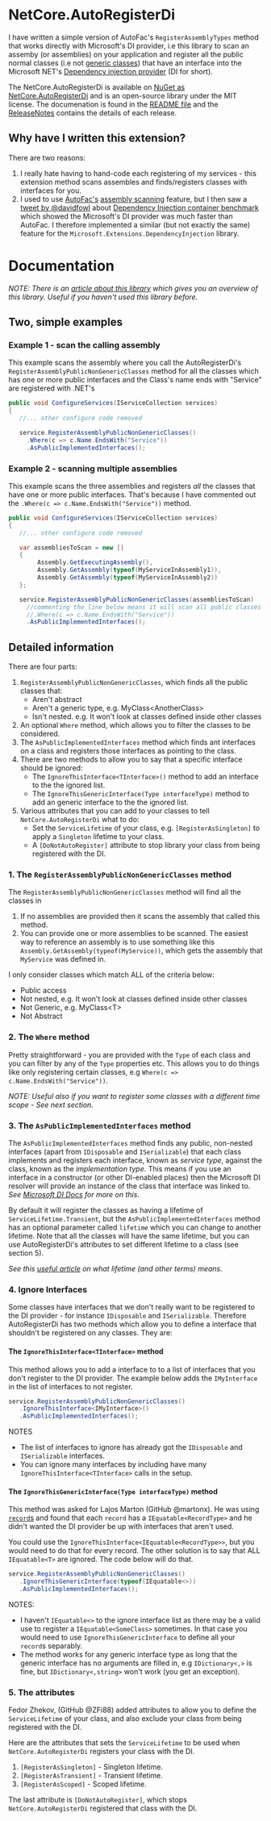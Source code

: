 # NetCore.AutoRegisterDi

I have written a simple version of AutoFac's `RegisterAssemblyTypes` method that works directly with Microsoft's DI provider, i.e this library to scan an assemby (or assemblies) on your application and register all the public normal classes (i.e not [generic classes](https://www.tutorialspoint.com/Generics-vs-non-generics-in-Chash)) that have an interface into the Microsoft NET's [Dependency injection provider](https://learn.microsoft.com/en-us/dotnet/core/extensions/dependency-injection) (DI for short).

The NetCore.AutoRegisterDi is available on [NuGet as NetCore.AutoRegisterDi](https://www.nuget.org/packages/NetCore.AutoRegisterDi) and is an open-source library under the MIT license. The documenation is found in the [README file](https://github.com/JonPSmith/NetCore.AutoRegisterDi/blob/master/README.md) and the [ReleaseNotes](https://github.com/JonPSmith/NetCore.AutoRegisterDi/blob/masterReleaseNotes.md) contains the details of each release.

## Why have I written this extension?

There are two reasons:

1. I really hate having to hand-code each registering of my services - this extension method scans assembles and finds/registers classes with interfaces for you.
2. I used to use [AutoFac's](https://autofac.org/) [assembly scanning](http://autofac.readthedocs.io/en/latest/register/scanning.html#assembly-scanning)
feature, but I then saw a [tweet by @davidfowl](https://twitter.com/davidfowl/status/987866910946615296) about [Dependency Injection container benchmark](https://ipjohnson.github.io/DotNet.DependencyInjectionBenchmarks/) which showed the Microsoft's DI provider was much faster than AutoFac. I therefore implemented a similar (but not exactly the same) feature for the `Microsoft.Extensions.DependencyInjection` library.

# Documentation

_NOTE: There is an [article about this library](https://www.thereformedprogrammer.net/asp-net-core-fast-and-automatic-dependency-injection-setup/) which gives you an overview of this library. Useful if you haven't used this library before._

## Two, simple examples

### Example 1 - scan the calling assembly

This example scans the assembly where you call the AutoRegisterDi's `RegisterAssemblyPublicNonGenericClasses` method for all the classes which has one or more public interfaces and the Class's name ends with "Service" are registered with .NET's 

```c#
public void ConfigureServices(IServiceCollection services)
{
   //... other configure code removed

   service.RegisterAssemblyPublicNonGenericClasses()
     .Where(c => c.Name.EndsWith("Service"))
     .AsPublicImplementedInterfaces();
```

### Example 2 - scanning multiple assemblies

This example scans the three assemblies and registers *all* the classes that have one or more public interfaces. That's because I have commented out the `.Where(c => c.Name.EndsWith("Service"))` method.

```c#
public void ConfigureServices(IServiceCollection services)
{
   //... other configure code removed

   var assembliesToScan = new [] 
   {
        Assembly.GetExecutingAssembly(),
        Assembly.GetAssembly(typeof(MyServiceInAssembly1)),
        Assembly.GetAssembly(typeof(MyServiceInAssembly2))
   };   

   service.RegisterAssemblyPublicNonGenericClasses(assembliesToScan)
     //commenting the line below means it will scan all public classes
     //.Where(c => c.Name.EndsWith("Service"))  
     .AsPublicImplementedInterfaces(); 
```

## Detailed information

There are four parts:

1. `RegisterAssemblyPublicNonGenericClasses`, which finds all the public classes that:
    - Aren't abstract
    - Aren't a generic type, e.g. MyClass\<AnotherClass\>
    - Isn't nested. e.g. It won't look at classes defined inside other classes
2. An optional `Where` method, which allows you to filter the classes to be considered.
3. The `AsPublicImplementedInterfaces` method which finds ant interfaces on a class and registers those interfaces as pointing to the class.
4. There are two methods to allow you to say that a specific interface should be ignored:
    - The `IgnoreThisInterface<TInterface>()` method to add an interface to the the ignored list.
    - The `IgnoreThisGenericInterface(Type interfaceType)` method to add an generic interface to the the ignored list.
5. Various attributes that you can add to your classes to tell `NetCore.AutoRegisterDi` what to do:
    - Set the `ServiceLifetime` of your class, e.g. `[RegisterAsSingleton]` to apply a `Singleton` lifetime to your class.
    - A `[DoNotAutoRegister]` attribute to stop library your class from being registered with the DI.

### 1. The `RegisterAssemblyPublicNonGenericClasses` method

The `RegisterAssemblyPublicNonGenericClasses` method will find all the classes in

1. If no assemblies are provided then it scans the assembly that called this method.
2. You can provide one or more assemblies to be scanned. The easiest way to reference an assembly is to use something like this `Assembly.GetAssembly(typeof(MyService))`, which gets the assembly that `MyService` was defined in.

I only consider classes which match ALL of the criteria below:

- Public access
- Not nested, e.g. It won't look at classes defined inside other classes
- Not Generic, e.g. MyClass\<T\>
- Not Abstract

### 2. The `Where` method

Pretty straightforward - you are provided with the `Type` of each class and you can filter by any of the `Type` properties etc. This allows you to do things like only registering certain classes, e.g `Where(c => c.Name.EndsWith("Service"))`.

*NOTE: Useful also if you want to register some classes with a different time scope - See next section.*

### 3. The `AsPublicImplementedInterfaces` method

The `AsPublicImplementedInterfaces` method finds any public, non-nested interfaces (apart from `IDisposable` and `ISerializable`) that each class implements and registers each interface, known as _service type_, against the class, known as the _implementation type_. This means if you use an interface in a constructor (or other DI-enabled places) then the Microsoft DI resolver will provide an instance of the class that interface was linked to. _See [Microsoft DI Docs](https://docs.microsoft.com/en-us/aspnet/core/fundamentals/dependency-injection?view=aspnetcore-2.1) for more on this_.

By default it will register the classes as having a lifetime of `ServiceLifetime.Transient`, but the `AsPublicImplementedInterfaces` method has an optional parameter called `lifetime` which you can change to another lifetime. Note that all the classes will have the same lifetime, but you can use AutoRegisterDi's attributes to set different lifetime to a class (see section 5).  

*See this [useful article](https://joonasw.net/view/aspnet-core-di-deep-dive)
on what lifetime (and other terms) means.*

### 4. Ignore Interfaces

Some classes have interfaces that we don't really want to be registered to the DI provider - for instance `IDisposable` and `ISerializable`. Therefore AutoRegisterDi has two methods which allow you to define a interface that shouldn't be registered on any classes. They are:

#### The `IgnoreThisInterface<TInterface>` method

This method allows you to add a interface to to a list of interfaces that you don't register to the DI provider. The example below adds the `IMyInterface` in the list of interfaces to not register.

```c#
service.RegisterAssemblyPublicNonGenericClasses()
   .IgnoreThisInterface<IMyInterface>()
   .AsPublicImplementedInterfaces();
```

NOTES

- The list of interfaces to ignore has already got the `IDisposable` and `ISerializable` interfaces.
- You can ignore many interfaces by including have many `IgnoreThisInterface<TInterface>` calls in the setup.

#### The `IgnoreThisGenericInterface(Type interfaceType)` method

This method was asked for Lajos Marton (GitHub @martonx). He was using [`record`s](https://learn.microsoft.com/en-us/dotnet/csharp/language-reference/builtin-types/record) and found that each `record` has a `IEquatable<RecordType>` and he didn't wanted the DI provider be up with interfaces that aren't used.

You could use the `IgnoreThisInterface<IEquatable<RecordType>>`, but you would need to do that for every record. The other solution is to say that ALL `IEquatable<T>` are ignored. The code below will do that.

```c#
service.RegisterAssemblyPublicNonGenericClasses()
   .IgnoreThisGenericInterface(typeof(IEquatable<>))
   .AsPublicImplementedInterfaces();
```

NOTES:

- I haven't `IEquatable<>` to the ignore interface list as there may be a valid use to register a `IEquatable<SomeClass>` sometimes. In that case you would need to use `IgnoreThisGenericInterface` to define all your `record`s separably.
- The method works for any generic interface type as long that the generic interface has no arguments are filled in, e.g `IDictionary<,>` is fine, but `IDictionary<,string>` won't work (you get an exception).

### 5. The attributes

Fedor Zhekov, (GitHub @ZFi88) added attributes to allow you to define the `ServiceLifetime` of your class, and also exclude your class from being registered with the DI.

Here are the attributes that sets the `ServiceLifetime` to be used when `NetCore.AutoRegisterDi` registers your class with the DI.

1. `[RegisterAsSingleton]` - Singleton lifetime.
2. `[RegisterAsTransient]` - Transient lifetime.
3. `[RegisterAsScoped]` - Scoped lifetime.

The last attribute is `[DoNotAutoRegister]`, which stops `NetCore.AutoRegisterDi` registered that class with the DI. 
